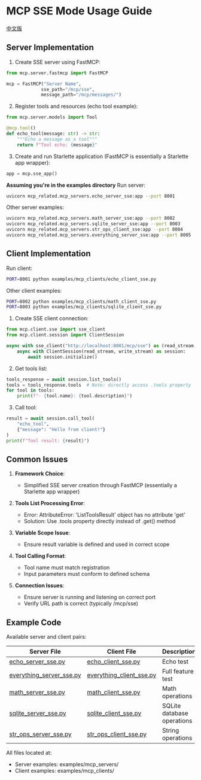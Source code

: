 # MCP SSE Mode Usage Guide

[中文版](README_zh.md)

## Server Implementation

1. Create SSE server using FastMCP:

```python
from mcp.server.fastmcp import FastMCP

mcp = FastMCP("Server Name",
             sse_path="/mcp/sse",
             message_path="/mcp/messages/")
```

2. Register tools and resources (echo tool example):

```python
from mcp.server.models import Tool

@mcp.tool()
def echo_tool(message: str) -> str:
    """Echo a message as a tool"""
    return f"Tool echo: {message}"
```

3. Create and run Starlette application (FastMCP is essentially a Starlette app wrapper):

```python
app = mcp.sse_app()
```

**Assuming you're in the examples directory**
Run server:

```bash
uvicorn mcp_related.mcp_servers.echo_server_sse:app --port 8001
```

Other server examples:

```bash
uvicorn mcp_related.mcp_servers.math_server_sse:app --port 8002
uvicorn mcp_related.mcp_servers.sqlite_server_sse:app --port 8003
uvicorn mcp_related.mcp_servers.str_ops_client_sse:app --port 8004
uvicorn mcp_related.mcp_servers.everything_server_sse:app --port 8005
```

## Client Implementation

Run client:

```bash
PORT=8001 python examples/mcp_clients/echo_client_sse.py
```

Other client examples:

```bash
PORT=8002 python examples/mcp_clients/math_client_sse.py
PORT=8003 python examples/mcp_clients/sqlite_client_sse.py
```

1. Create SSE client connection:

```python
from mcp.client.sse import sse_client
from mcp.client.session import ClientSession

async with sse_client("http://localhost:8001/mcp/sse") as (read_stream, write_stream):
    async with ClientSession(read_stream, write_stream) as session:
        await session.initialize()
```

2. Get tools list:

```python
tools_response = await session.list_tools()
tools = tools_response.tools  # Note: directly access .tools property
for tool in tools:
    print(f"- {tool.name}: {tool.description}")
```

3. Call tool:

```python
result = await session.call_tool(
    "echo_tool",
    {"message": "Hello from client!"}
)
print(f"Tool result: {result}")
```

## Common Issues

1. **Framework Choice**:

   - Simplified SSE server creation through FastMCP (essentially a Starlette app wrapper)

2. **Tools List Processing Error**:

   - Error: AttributeError: 'ListToolsResult' object has no attribute 'get'
   - Solution: Use .tools property directly instead of .get() method

3. **Variable Scope Issue**:

   - Ensure result variable is defined and used in correct scope

4. **Tool Calling Format**:

   - Tool name must match registration
   - Input parameters must conform to defined schema

5. **Connection Issues**:
   - Ensure server is running and listening on correct port
   - Verify URL path is correct (typically /mcp/sse)

## Example Code

Available server and client pairs:

| Server File                                                                           | Client File                                                                           | Description                |
| ------------------------------------------------------------------------------------- | ------------------------------------------------------------------------------------- | -------------------------- |
| [echo_server_sse.py](examples/mcp_related/mcp_servers/echo_server_sse.py)             | [echo_client_sse.py](examples/mcp_related/mcp_clients/echo_client_sse.py)             | Echo test                  |
| [everything_server_sse.py](examples/mcp_related/mcp_servers/everything_server_sse.py) | [everything_client_sse.py](examples/mcp_related/mcp_clients/everything_client_sse.py) | Full feature test          |
| [math_server_sse.py](examples/mcp_related/mcp_servers/math_server_sse.py)             | [math_client_sse.py](examples/mcp_related/mcp_clients/math_client_sse.py)             | Math operations            |
| [sqlite_server_sse.py](examples/mcp_related/mcp_servers/sqlite_server_sse.py)         | [sqlite_client_sse.py](examples/mcp_related/mcp_clients/sqlite_client_sse.py)         | SQLite database operations |
| [str_ops_server_sse.py](examples/mcp_related/mcp_servers/str_ops_server_sse.py)       | [str_ops_client_sse.py](examples/mcp_related/mcp_clients/str_ops_client_sse.py)       | String operations          |

All files located at:

- Server examples: examples/mcp_servers/
- Client examples: examples/mcp_clients/
